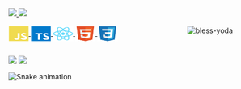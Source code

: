  <div>
  <a href="https://github.com/blessyourname">
  <img height="168em" src="https://github-readme-stats.vercel.app/api?username=blessyourname&show_icons=true&theme=tokyonight&include_all_commits=true&count_private=true"/>
  <img height="168em" src="https://github-readme-stats.vercel.app/api/top-langs/?username=blessyourname&layout=compact&langs_count=7&theme=tokyonight"/>
</div>
  
<div style="display: inline_block"><br>
  <img align="center" alt="bless-Js" height="30" width="40" src="https://raw.githubusercontent.com/devicons/devicon/master/icons/javascript/javascript-plain.svg">
  <img align="center" alt="bless-Ts" height="30" width="40" src="https://raw.githubusercontent.com/devicons/devicon/master/icons/typescript/typescript-plain.svg">
  <img align="center" alt="bless-React" height="30" width="40" src="https://raw.githubusercontent.com/devicons/devicon/master/icons/react/react-original.svg">
  <img align="center" alt="bless-HTML" height="30" width="40" src="https://raw.githubusercontent.com/devicons/devicon/master/icons/html5/html5-original.svg">
  <img align="center" alt="bless-CSS" height="30" width="40" src="https://raw.githubusercontent.com/devicons/devicon/master/icons/css3/css3-original.svg">
  <img align="right" height="150" width="150" alt="bless-yoda" src="https://giffiles.alphacoders.com/398/3987.gif">
</div>
  
  ##
  
<div>   
     <a href="https://www.linkedin.com/in/junior-camargo-92a1a1196/" target="_blank"><img src="https://img.shields.io/badge/-LinkedIn-%230077B5?style=for-the-badge&logo=linkedin&logoColor=white" target="_blank"></a> 
     <a href="https://www.instagram.com/juniorc1227/" target="_blank"><img src="https://img.shields.io/badge/-Instagram-%23E4405F?style=for-the-badge&logo=instagram&logoColor=white" target="_blank"></a>
</div>

![Snake animation](https://github.com/blessyourname/blessyourname/blob/output/github-contribution-grid-snake.svg)
